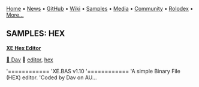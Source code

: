 [Home](https://qb64.com) • [News](../news.md) • [GitHub](../github.md) • [Wiki](../wiki.md) • [Samples](../samples.md) • [Media](../media.md) • [Community](../community.md) • [Rolodex](../rolodex.md) • [More...](../more.md)

## SAMPLES: HEX

**[XE Hex Editor](xe-hex-editor/index.md)**

[🐝 Dav](dav.md) 🔗 [editor](editor.md), [hex](hex.md)

'============ 'XE.BAS v1.10 '============ 'A simple Binary File (HEX) editor. 'Coded by Dav on AU...
